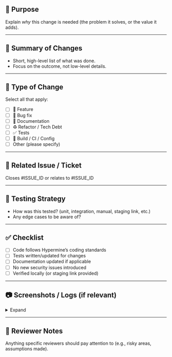 ## 🎯 Purpose
Explain *why* this change is needed (the problem it solves, or the value it adds).

---

## 📝 Summary of Changes
- Short, high-level list of what was done.
- Focus on the outcome, not low-level details.

---

## 🔄 Type of Change
Select all that apply:
- [ ] 🚀 Feature
- [ ] 🐛 Bug fix
- [ ] 📝 Documentation
- [ ] ♻️ Refactor / Tech Debt
- [ ] ✅ Tests
- [ ] 🔧 Build / CI / Config
- [ ] Other (please specify)

---

## 🔗 Related Issue / Ticket
Closes #ISSUE_ID or relates to #ISSUE_ID

---

## 🧪 Testing Strategy
- How was this tested? (unit, integration, manual, staging link, etc.)
- Any edge cases to be aware of?

---

## ✅ Checklist
- [ ] Code follows Hypermine’s coding standards
- [ ] Tests written/updated for changes
- [ ] Documentation updated if applicable
- [ ] No new security issues introduced
- [ ] Verified locally (or staging link provided)

---

## 📷 Screenshots / Logs (if relevant)
<details>
<summary>Expand</summary>

<!-- Paste screenshots, logs, or output here -->

</details>

---

## 🤝 Reviewer Notes
Anything specific reviewers should pay attention to (e.g., risky areas, assumptions made).
